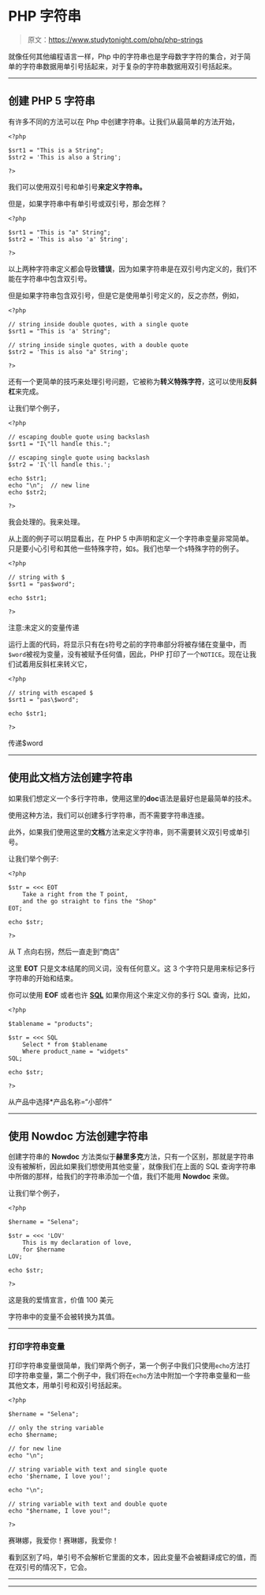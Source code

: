 # PHP 字符串

> 原文：<https://www.studytonight.com/php/php-strings>

就像任何其他编程语言一样，Php 中的字符串也是字母数字字符的集合，对于简单的字符串数据用单引号括起来，对于复杂的字符串数据用双引号括起来。

* * *

## 创建 PHP 5 字符串

有许多不同的方法可以在 Php 中创建字符串。让我们从最简单的方法开始，

```
<?php

$srt1 = "This is a String";
$str2 = 'This is also a String';

?>
```

我们可以使用双引号和单引号**来定义字符串。**

但是，如果字符串中有单引号或双引号，那会怎样？

```
<?php

$srt1 = "This is "a" String";
$str2 = 'This is also 'a' String';

?>
```

以上两种字符串定义都会导致**错误**，因为如果字符串是在双引号内定义的，我们不能在字符串中包含双引号。

但是如果字符串包含双引号，但是它是使用单引号定义的，反之亦然，例如，

```
<?php

// string inside double quotes, with a single quote
$srt1 = "This is 'a' String";

// string inside single quotes, with a double quote
$str2 = 'This is also "a" String';

?>
```

还有一个更简单的技巧来处理引号问题，它被称为**转义特殊字符**，这可以使用**反斜杠**来完成。

让我们举个例子，

```
<?php

// escaping double quote using backslash
$srt1 = "I\"ll handle this.";

// escaping single quote using backslash
$str2 = 'I\'ll handle this.';

echo $str1;
echo "\n";  // new line
echo $str2;

?>
```

我会处理的。我来处理。

从上面的例子可以明显看出，在 PHP 5 中声明和定义一个字符串变量非常简单。只是要小心引号和其他一些特殊字符，如`$`。我们也举一个`$`特殊字符的例子。

```
<?php

// string with $
$srt1 = "pas$word";

echo $str1;

?>
```

注意:未定义的变量传递

运行上面的代码，将显示只有在`$`符号之前的字符串部分将被存储在变量中，而`$word`被视为变量，没有被赋予任何值，因此，PHP 打印了一个`NOTICE`。现在让我们试着用反斜杠来转义它，

```
<?php

// string with escaped $
$srt1 = "pas\$word";

echo $str1;

?>
```

传递$word

* * *

## 使用此文档方法创建字符串

如果我们想定义一个多行字符串，使用这里的**doc**语法是最好也是最简单的技术。

使用这种方法，我们可以创建多行字符串，而不需要字符串连接。

此外，如果我们使用这里的**文档**方法来定义字符串，则不需要转义双引号或单引号。

让我们举个例子:

```
<?php

$str = <<< EOT
    Take a right from the T point,
    and the go straight to fins the "Shop"
EOT;

echo $str;

?>
```

从 T 点向右拐，然后一直走到“商店”

这里 **EOT** 只是文本结尾的同义词，没有任何意义。这 3 个字符只是用来标记多行字符串的开始和结束。

你可以使用 **EOF** 或者也许 **[SQL](/plsql/overview-of-plsql)** 如果你用这个来定义你的多行 SQL 查询，比如，

```
<?php

$tablename = "products";

$str = <<< SQL
    Select * from $tablename
    Where product_name = "widgets"
SQL;

echo $str;

?>
```

从产品中选择*产品名称=“小部件”

* * *

## 使用 Nowdoc 方法创建字符串

创建字符串的 **Nowdoc** 方法类似于**赫里多克**方法，只有一个区别，那就是字符串没有被解析，因此如果我们想使用其他变量`，就像我们在上面的 SQL 查询字符串中所做的那样，给我们的字符串添加一个值，我们不能用 **Nowdoc** 来做。

让我们举个例子，

```
<?php

$hername = "Selena";

$str = <<< 'LOV'
    This is my declaration of love,
    for $hername
LOV;

echo $str;

?>
```

这是我的爱情宣言，价值 100 美元

字符串中的变量不会被转换为其值。

* * *

### 打印字符串变量

打印字符串变量很简单，我们举两个例子，第一个例子中我们只使用`echo`方法打印字符串变量，第二个例子中，我们将在`echo`方法中附加一个字符串变量和一些其他文本，用单引号和双引号括起来。

```
<?php

$hername = "Selena";

// only the string variable
echo $hername;

// for new line
echo "\n";

// string variable with text and single quote
echo '$hername, I love you!';

echo "\n";

// string variable with text and double quote
echo "$hername, I love you!";

?>
```

赛琳娜，我爱你！赛琳娜，我爱你！

看到区别了吗，单引号不会解析它里面的文本，因此变量不会被翻译成它的值，而在双引号的情况下，它会。

* * *

* * *